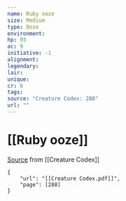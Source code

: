 ```yaml
---
name: Ruby ooze
size: Medium
type: Ooze
environment: 
hp: 93
ac: 9
initiative: -1
alignment: 
legendary: 
lair: 
unique: 
cr: 6
tags: 
source: "Creature Codex: 288"
url: ""
---
```

# [[Ruby ooze]]

[Source](zotero://open-pdf/library/items/NTNKJRHG?page=288) from [[Creature Codex]]

```pdf
{
	"url": "[[Creature Codex.pdf]]",
	"page": [288]
}
```

